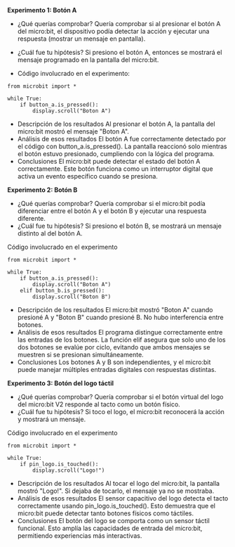 **Experimento 1: Botón A**
- ¿Qué querías comprobar?
Quería comprobar si al presionar el botón A del micro:bit, el dispositivo podía detectar la acción y ejecutar una respuesta (mostrar un mensaje en pantalla).
- ¿Cuál fue tu hipótesis?
Si presiono el botón A, entonces se mostrará el mensaje programado en la pantalla del micro:bit.

- Código involucrado en el experimento:
```  
from microbit import *

while True:
    if button_a.is_pressed():
        display.scroll("Boton A")
```

- Descripción de los resultados
Al presionar el botón A, la pantalla del micro:bit mostró el mensaje "Boton A".
- Análisis de esos resultados
El botón A fue correctamente detectado por el código con button_a.is_pressed(). La pantalla reaccionó solo mientras el botón estuvo presionado, cumpliendo con la lógica del programa.
- Conclusiones
El micro:bit puede detectar el estado del botón A correctamente. Este botón funciona como un interruptor digital que activa un evento específico cuando se presiona.

**Experimento 2: Botón B**
- ¿Qué querías comprobar?
Quería comprobar si el micro:bit podía diferenciar entre el botón A y el botón B y ejecutar una respuesta diferente.
- ¿Cuál fue tu hipótesis?
Si presiono el botón B, se mostrará un mensaje distinto al del botón A.

Código involucrado en el experimento
```  
from microbit import *

while True:
    if button_a.is_pressed():
        display.scroll("Boton A")
    elif button_b.is_pressed():
        display.scroll("Boton B")
```

- Descripción de los resultados
El micro:bit mostró "Boton A" cuando presioné A y "Boton B" cuando presioné B. No hubo interferencia entre botones.
- Análisis de esos resultados
El programa distingue correctamente entre las entradas de los botones. La función elif asegura que solo uno de los dos botones se evalúe por ciclo, evitando que ambos mensajes se muestren si se presionan simultáneamente.
- Conclusiones
Los botones A y B son independientes, y el micro:bit puede manejar múltiples entradas digitales con respuestas distintas.

**Experimento 3: Botón del logo táctil**
- ¿Qué querías comprobar?
Quería comprobar si el botón virtual del logo del micro:bit V2 responde al tacto como un botón físico.
- ¿Cuál fue tu hipótesis?
Si toco el logo, el micro:bit reconocerá la acción y mostrará un mensaje.

Código involucrado en el experimento
```  
from microbit import *

while True:
    if pin_logo.is_touched():
        display.scroll("Logo!")
```

- Descripción de los resultados
Al tocar el logo del micro:bit, la pantalla mostró "Logo!". Si dejaba de tocarlo, el mensaje ya no se mostraba.
- Análisis de esos resultados
El sensor capacitivo del logo detecta el tacto correctamente usando pin_logo.is_touched(). Esto demuestra que el micro:bit puede detectar tanto botones físicos como táctiles.
- Conclusiones
El botón del logo se comporta como un sensor táctil funcional. Esto amplía las capacidades de entrada del micro:bit, permitiendo experiencias más interactivas.
